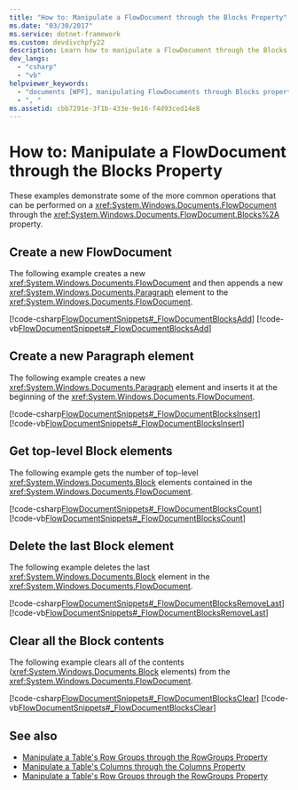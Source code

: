 ```yaml
---
title: "How to: Manipulate a FlowDocument through the Blocks Property"
ms.date: "03/30/2017"
ms.service: dotnet-framework
ms.custom: devdivchpfy22
description: Learn how to manipulate a FlowDocument through the Blocks property.
dev_langs:
  - "csharp"
  - "vb"
helpviewer_keywords:
  - "documents [WPF], manipulating FlowDocuments through Blocks property [WPF], , "
  - ", "
ms.assetid: cbb7291e-3f1b-433e-9e16-f4d93ced14e8
---
```

# How to: Manipulate a FlowDocument through the Blocks Property

These examples demonstrate some of the more common operations that can be performed on a <xref:System.Windows.Documents.FlowDocument> through the <xref:System.Windows.Documents.FlowDocument.Blocks%2A> property.

## Create a new FlowDocument

The following example creates a new <xref:System.Windows.Documents.FlowDocument> and then appends a new <xref:System.Windows.Documents.Paragraph> element to the <xref:System.Windows.Documents.FlowDocument>.

[!code-csharp[FlowDocumentSnippets#_FlowDocumentBlocksAdd](~/samples/snippets/csharp/VS_Snippets_Wpf/FlowDocumentSnippets/CSharp/Window1.xaml.cs#_flowdocumentblocksadd)]
[!code-vb[FlowDocumentSnippets#_FlowDocumentBlocksAdd](~/samples/snippets/visualbasic/VS_Snippets_Wpf/FlowDocumentSnippets/visualbasic/window1.xaml.vb#_flowdocumentblocksadd)]

## Create a new Paragraph element

The following example creates a new <xref:System.Windows.Documents.Paragraph> element and inserts it at the beginning of the <xref:System.Windows.Documents.FlowDocument>.

[!code-csharp[FlowDocumentSnippets#_FlowDocumentBlocksInsert](~/samples/snippets/csharp/VS_Snippets_Wpf/FlowDocumentSnippets/CSharp/Window1.xaml.cs#_flowdocumentblocksinsert)]
[!code-vb[FlowDocumentSnippets#_FlowDocumentBlocksInsert](~/samples/snippets/visualbasic/VS_Snippets_Wpf/FlowDocumentSnippets/visualbasic/window1.xaml.vb#_flowdocumentblocksinsert)]

## Get top-level Block elements

The following example gets the number of top-level <xref:System.Windows.Documents.Block> elements contained in the <xref:System.Windows.Documents.FlowDocument>.

[!code-csharp[FlowDocumentSnippets#_FlowDocumentBlocksCount](~/samples/snippets/csharp/VS_Snippets_Wpf/FlowDocumentSnippets/CSharp/Window1.xaml.cs#_flowdocumentblockscount)]
[!code-vb[FlowDocumentSnippets#_FlowDocumentBlocksCount](~/samples/snippets/visualbasic/VS_Snippets_Wpf/FlowDocumentSnippets/visualbasic/window1.xaml.vb#_flowdocumentblockscount)]

## Delete the last Block element

The following example deletes the last <xref:System.Windows.Documents.Block> element in the <xref:System.Windows.Documents.FlowDocument>.

[!code-csharp[FlowDocumentSnippets#_FlowDocumentBlocksRemoveLast](~/samples/snippets/csharp/VS_Snippets_Wpf/FlowDocumentSnippets/CSharp/Window1.xaml.cs#_flowdocumentblocksremovelast)]
[!code-vb[FlowDocumentSnippets#_FlowDocumentBlocksRemoveLast](~/samples/snippets/visualbasic/VS_Snippets_Wpf/FlowDocumentSnippets/visualbasic/window1.xaml.vb#_flowdocumentblocksremovelast)]

## Clear all the Block contents

The following example clears all of the contents (<xref:System.Windows.Documents.Block> elements) from the <xref:System.Windows.Documents.FlowDocument>.

[!code-csharp[FlowDocumentSnippets#_FlowDocumentBlocksClear](~/samples/snippets/csharp/VS_Snippets_Wpf/FlowDocumentSnippets/CSharp/Window1.xaml.cs#_flowdocumentblocksclear)]
[!code-vb[FlowDocumentSnippets#_FlowDocumentBlocksClear](~/samples/snippets/visualbasic/VS_Snippets_Wpf/FlowDocumentSnippets/visualbasic/window1.xaml.vb#_flowdocumentblocksclear)]

## See also

- [Manipulate a Table's Row Groups through the RowGroups Property](how-to-manipulate-table-row-groups-through-the-rowgroups-property.md)
- [Manipulate a Table's Columns through the Columns Property](how-to-manipulate-table-columns-through-the-columns-property.md)
- [Manipulate a Table's Row Groups through the RowGroups Property](how-to-manipulate-table-row-groups-through-the-rowgroups-property.md)
